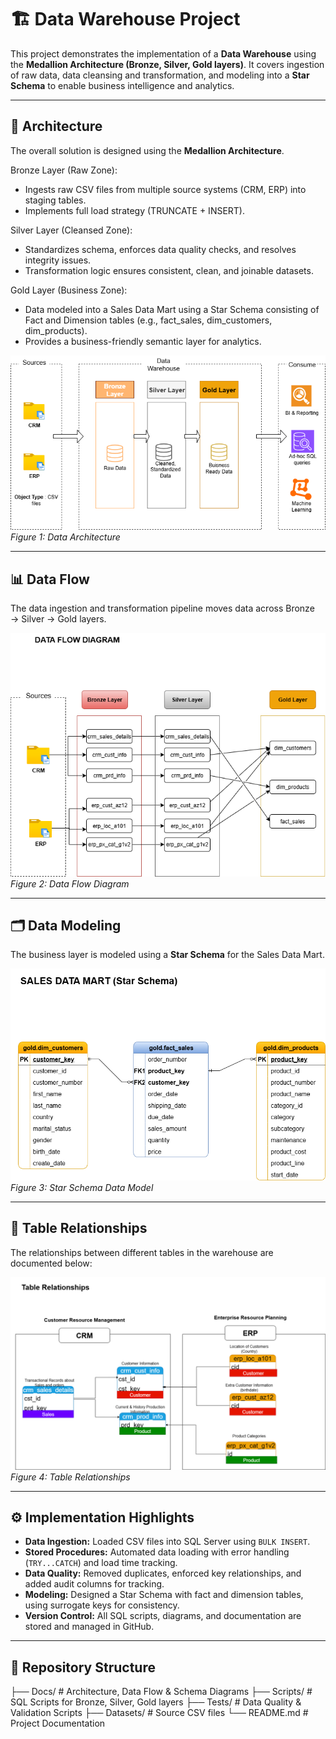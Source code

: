 # 🏗️ Data Warehouse Project  

This project demonstrates the implementation of a **Data Warehouse** using the **Medallion Architecture (Bronze, Silver, Gold layers)**. It covers ingestion of raw data, data cleansing and transformation, and modeling into a **Star Schema** to enable business intelligence and analytics.  

---

## 📐 Architecture  

The overall solution is designed using the **Medallion Architecture**.  

Bronze Layer (Raw Zone):
- Ingests raw CSV files from multiple source systems (CRM, ERP) into staging tables. 
- Implements full load strategy (TRUNCATE + INSERT).

Silver Layer (Cleansed Zone):
- Standardizes schema, enforces data quality checks, and resolves integrity issues. 
- Transformation logic ensures consistent, clean, and joinable datasets.

Gold Layer (Business Zone):
- Data modeled into a Sales Data Mart using a Star Schema consisting of Fact and Dimension tables (e.g., fact_sales, dim_customers, dim_products). 
- Provides a business-friendly semantic layer for analytics.

![Data Architecture](./Docs/Data%20Architecture.drawio.png)  
*Figure 1: Data Architecture*  

---

## 📊 Data Flow  

The data ingestion and transformation pipeline moves data across Bronze → Silver → Gold layers.  

![Data Flow Diagram](./Docs/Data%20Flow%20Diagram.drawio.png)  
*Figure 2: Data Flow Diagram*  

---

## 🗂️ Data Modeling  

The business layer is modeled using a **Star Schema** for the Sales Data Mart.  

![Data Model (Star Schema)](./Docs/Data%20Model%20(Star%20Schema).drawio.png)  
*Figure 3: Star Schema Data Model*  

---

## 🔗 Table Relationships  

The relationships between different tables in the warehouse are documented below:  

![Table Relations](./Docs/Table%20Relations.png)  
*Figure 4: Table Relationships*  

---

## ⚙️ Implementation Highlights  

- **Data Ingestion:** Loaded CSV files into SQL Server using `BULK INSERT`.  
- **Stored Procedures:** Automated data loading with error handling (`TRY...CATCH`) and load time tracking.  
- **Data Quality:** Removed duplicates, enforced key relationships, and added audit columns for tracking.  
- **Modeling:** Designed a Star Schema with fact and dimension tables, using surrogate keys for consistency.  
- **Version Control:** All SQL scripts, diagrams, and documentation are stored and managed in GitHub.  

---

## 📁 Repository Structure  
├── Docs/ # Architecture, Data Flow & Schema Diagrams
├── Scripts/ # SQL Scripts for Bronze, Silver, Gold layers
├── Tests/ # Data Quality & Validation Scripts
├── Datasets/ # Source CSV files
└── README.md # Project Documentation
